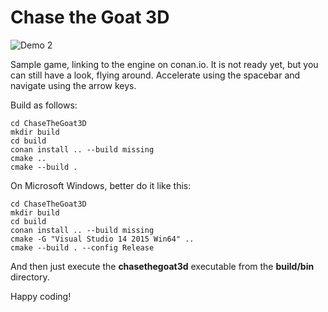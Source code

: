 Chase the Goat 3D
=================

![Demo 2](https://cloud.githubusercontent.com/assets/875167/18656844/0dc828a0-7ef5-11e6-884b-706369d682f6.gif)

Sample game, linking to the engine on conan.io. It is not ready yet, but you can still have a look, flying around. Accelerate using the spacebar and navigate using the arrow keys.

Build as follows:

	cd ChaseTheGoat3D
	mkdir build
	cd build
	conan install .. --build missing
	cmake ..
	cmake --build .

On Microsoft Windows, better do it like this:

	cd ChaseTheGoat3D
	mkdir build
	cd build
	conan install .. --build missing
	cmake -G "Visual Studio 14 2015 Win64" ..
	cmake --build . --config Release

And then just execute the **chasethegoat3d** executable from the **build/bin** directory.

Happy coding!
